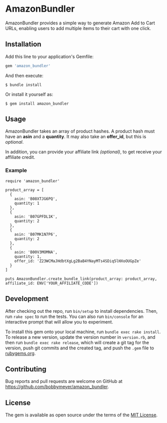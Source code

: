 # AmazonBundler
AmazonBundler provides a simple way to generate Amazon Add to Cart URLs, enabling users to add multiple items to their cart with one click.

## Installation
Add this line to your application's Gemfile:

```ruby
gem 'amazon_bundler'
```

And then execute:

    $ bundle install

Or install it yourself as:

    $ gem install amazon_bundler

## Usage
AmazonBundler takes an array of product hashes. A product hash must have an **asin** and a **quantity**. It may also take an **offer_id**, but this is *optional*.

In addition, you can provide your affiliate link *(optional)*, to get receive your affiliate credit.

### Example
```
require 'amazon_bundler'

product_array = [
  {
    asin: 'B08XTJG6PQ',
    quantity: 1
  },
  {
    asin: 'B07GPFDL1K',
    quantity: 2
  },
  {
    asin: 'B07MK1N7P6',
    quantity: 2
  },
  {
    asin: 'B00V3MOMNA',
    quantity: 1,
    offer_id: 'Z23WCMaJHdbtXgLg2BaB4YNayMTs4SDiq5lHXoOUGpZe'
  }
]

puts AmazonBundler.create_bundle_link(product_array: product_array, affiliate_id: ENV['YOUR_AFFILIATE_CODE'])
```

## Development

After checking out the repo, run `bin/setup` to install dependencies. Then, run `rake spec` to run the tests. You can also run `bin/console` for an interactive prompt that will allow you to experiment.

To install this gem onto your local machine, run `bundle exec rake install`. To release a new version, update the version number in `version.rb`, and then run `bundle exec rake release`, which will create a git tag for the version, push git commits and the created tag, and push the `.gem` file to [rubygems.org](https://rubygems.org).

## Contributing

Bug reports and pull requests are welcome on GitHub at https://github.com/bobbymeyer/amazon_bundler.

## License

The gem is available as open source under the terms of the [MIT License](https://opensource.org/licenses/MIT).
